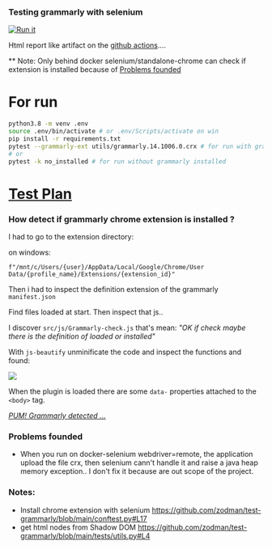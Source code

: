 ### Testing grammarly with selenium

[![Run
it](https://github.com/zodman/test-grammarly/actions/workflows/run.yml/badge.svg)](https://github.com/zodman/test-grammarly/actions/workflows/run.yml)

Html report like artifact on the [github actions](https://github.com/zodman/test-grammarly/actions/workflows/run.yml)....

** Note: Only behind docker selenium/standalone-chrome can check if extension is installed because of [Problems founded](https://github.com/zodman/test-grammarly#problems-founded)


# For run

```bash
python3.8 -m venv .env
source .env/bin/activate # or .env/Scripts/activate on win
pip install -r requirements.txt 
pytest --grammarly-ext utils/grammarly.14.1006.0.crx # for run with grammarly installed
# or
pytest -k no_installed # for run without grammarly installed
```

# [Test Plan](https://github.com/zodman/test-grammarly/search?l=gherkin)


### How detect if grammarly chrome extension is installed ?

I had to go to the extension directory:

on windows:

    f"/mnt/c/Users/{user}/AppData/Local/Google/Chrome/User Data/{profile_name}/Extensions/{extension_id}"
    
Then i had to inspect the definition extension of the grammarly `manifest.json`

Find files loaded at start. Then inspect that js..

I discover `src/js/Grammarly-check.js` that's mean: _"OK if check maybe there is the definition of loaded or installed"_

With `js-beautify` unminificate the code and inspect the functions and found:

![](https://i.imgur.com/5JGyUJv.png)

When the plugin is loaded there are some `data-` properties  attached to the `<body>` tag.

*[PUM! Grammarly detected ...](https://github.com/zodman/test-grammarly/blob/main/tests/test_grammarly_installed.py#L40)*

### Problems founded

* When you run on docker-selenium webdriver=remote, the application upload the file crx, then 
  selenium cann't handle it and raise a java heap memory exception.. I don't fix it
  because are out scope of the project.

### Notes:

* Install chrome extension with selenium
    https://github.com/zodman/test-grammarly/blob/main/conftest.py#L17
* get html nodes from Shadow DOM
  https://github.com/zodman/test-grammarly/blob/main/tests/utils.py#L4
